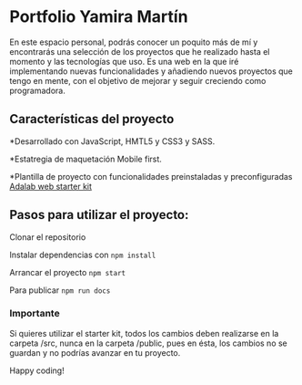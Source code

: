 # Portfolio Yamira Martín

En este espacio personal, podrás conocer un poquito más de mí y encontrarás una selección de los proyectos que he realizado hasta el momento y las tecnologías que uso.
Es una web en la que iré implementando nuevas funcionalidades y añadiendo nuevos proyectos que tengo en mente, con el objetivo de mejorar y seguir creciendo como programadora.

## Características del proyecto

\*Desarrollado con JavaScript, HMTL5 y CSS3 y SASS.

\*Estatregia de maquetación Mobile first.

\*Plantilla de proyecto con funcionalidades preinstaladas y preconfiguradas [Adalab web starter kit](https://github.com/Adalab/adalab-web-starter-kit)

## Pasos para utilizar el proyecto:

Clonar el repositorio

Instalar dependencias con `npm install`

Arrancar el proyecto `npm start`

Para publicar `npm run docs`

### Importante

Si quieres utilizar el starter kit, todos los cambios deben realizarse en la carpeta /src, nunca en la carpeta /public, pues en ésta, los cambios no se guardan y no podrías avanzar en tu proyecto.

Happy coding!

